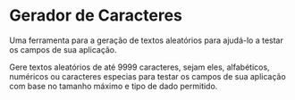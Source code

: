 # Gerador de Caracteres

Uma ferramenta para a geração de textos aleatórios para ajudá-lo a testar
os campos de sua aplicação.

Gere textos aleatórios de até 9999 caracteres, sejam eles, alfabéticos, numéricos
ou caracteres especias para testar os campos de sua aplicação com base no tamanho
máximo e tipo de dado permitido.
